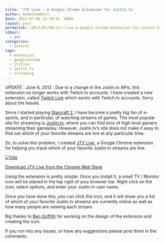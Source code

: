 ```yaml
---
title: 'JTV Live : A Google Chrome Extension for Justin.tv'
author: mikechambers
date: 2011-07-06 12:59:01 -0800
layout: post
permalink: /2011/07/06/jtv-live-a-google-chrome-extension-for-justin-tv/
s2mail:
  - yes
categories:
  - General
tags:
  - extension
  - googlechrome
  - jtvlive
  - justin.tv
  - streaming
---
```



UPDATE : June 6, 2012 : Due to a change in the Justin.tv APIs, this extension no longer works with Twitch.tv accounts. I have created a new extension, called [Twitch Live][1] which works with Twitch.tv accounts. Sorry about the hassle.

Since I started playing [Starcraft 2][2], I have become a pretty big fan of e-sports, and in particular, of watching streams of games. The most popular site for streaming is [Justin.tv][3], where you can find tons of high level gamers streaming their gameplay. However, Justin.tv&#8217;s site does not make it easy to find out which of your favorite streams are live at any particular time.

So, to solve this problem, I created [JTV Live][4], a Google Chrome extension for helping you track which of your favorite Justin.tv streams are live.  
<!--more-->


[![title](http://farm6.static.flickr.com/5152/5909364802_c90fdd7798.jpg)](http://www.flickr.com/photos/mikechambers/5909364802/)

[Download JTV Live from the Chrome Web Store](https://chrome.google.com/webstore/detail/eojkhidnkbolpneigllnelngopamnafa)

Using the extension is pretty simple. Once you install it, a small TV / Monitor icon will be placed in the top right of your browser bar. Right click on the icon, select options, and enter your Justin.tv user name.

Once you have done this, you can click the icon, and it will show you a list of which of your favorite Justin.tv streams are currently online as well as how many people are viewing each stream.

Big thanks to [Ben Griffith][5] for working on the design of the extension and creating the icon.

If you run into any issues, or have any suggestions please post them in the comments.

 [1]: http://bit.ly/12y53wj
 [2]: http://us.battle.net/sc2/en/
 [3]: http://justin.tv
 [4]: https://chrome.google.com/webstore/detail/eojkhidnkbolpneigllnelngopamnafa
 [5]: http://twitter.com/griffithben